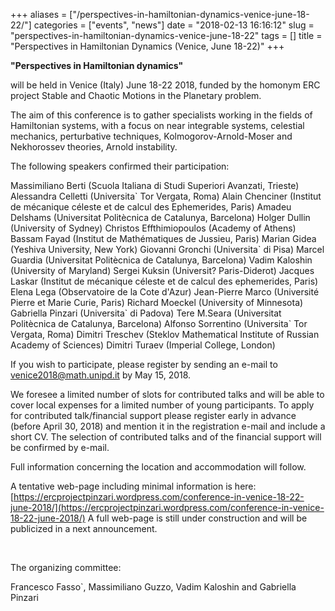 +++
aliases = ["/perspectives-in-hamiltonian-dynamics-venice-june-18-22/"]
categories = ["events", "news"]
date = "2018-02-13 16:16:12"
slug = "perspectives-in-hamiltonian-dynamics-venice-june-18-22"
tags = []
title = "Perspectives in Hamiltonian Dynamics (Venice, June 18-22)"
+++

**"Perspectives in Hamiltonian dynamics"**

will be held in Venice (Italy) June 18-22 2018,
funded by the homonym ERC project Stable and Chaotic Motions in the
Planetary problem.

The aim of this conference is to gather specialists working in the
fields of Hamiltonian systems, with a focus on near integrable systems,
celestial mechanics, perturbative techniques, Kolmogorov-Arnold-Moser
and Nekhorossev theories, Arnold instability.

The following speakers confirmed their participation:

Massimiliano Berti (Scuola Italiana di Studi Superiori Avanzati,
Trieste) Alessandra Celletti (Universita\` Tor Vergata, Roma) Alain
Chenciner (Institut de mécanique céleste et de calcul des Ephemerides,
Paris) Amadeu Delshams (Universitat Politècnica de Catalunya, Barcelona)
Holger Dullin (University of Sydney) Christos Effthimiopoulos (Academy
of Athens) Bassam Fayad (Institut de Mathématiques de Jussieu, Paris)
Marian Gidea (Yeshiva University, New York) Giovanni Gronchi
(Universita\` di Pisa) Marcel Guardia (Universitat Politècnica de
Catalunya, Barcelona) Vadim Kaloshin (University of Maryland) Sergei
Kuksin (Universit? Paris-Diderot) Jacques Laskar (Institut de mécanique
céleste et de calcul des ephemerides, Paris) Elena Lega (Observatoire de
la Cote d'Azur) Jean-Pierre Marco (Université Pierre et Marie Curie,
Paris) Richard Moeckel (University of Minnesota) Gabriella Pinzari
(Universita\` di Padova) Tere M.Seara (Universitat Politècnica de
Catalunya, Barcelona) Alfonso Sorrentino (Universita\` Tor Vergata,
Roma) Dimitri Treschev (Steklov Mathematical Institute of Russian
Academy of Sciences) Dimitri Turaev (Imperial College, London)

If you wish to participate, please register by sending an e-mail to
[venice2018@math.unipd.it](mailto:venice2018@math.unipd.it) by May 15, 2018.

We foresee a limited number of slots for contributed talks and will be
able to cover local expenses for a limited number of young participants.
To apply for contributed talk/financial support please register early in
advance (before April 30, 2018)
and mention it in the registration e-mail and include a short CV. The
selection of contributed talks and of the financial support will be
confirmed by e-mail.

Full information concerning the location and accommodation will follow.

A tentative web-page including minimal information is here:
[https://ercprojectpinzari.wordpress.com/conference-in-venice-18-22-june-2018/](https://ercprojectpinzari.wordpress.com/conference-in-venice-18-22-june-2018/)
A full web-page is still under construction and will be publicized in a
next announcement.

 

The organizing committee:

Francesco Fasso\`, Massimiliano Guzzo, Vadim Kaloshin and Gabriella
Pinzari
